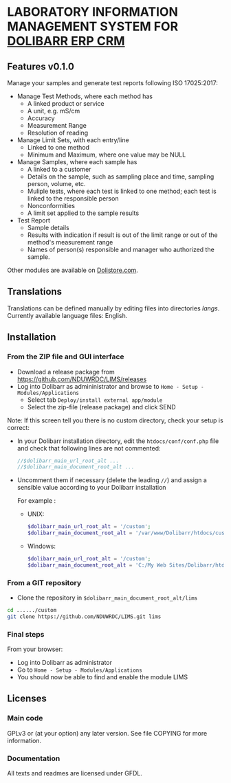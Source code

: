 # LABORATORY INFORMATION MANAGEMENT SYSTEM FOR [DOLIBARR ERP CRM](https://www.dolibarr.org)

## Features v0.1.0

Manage your samples and generate test reports following ISO 17025:2017: 
* Manage Test Methods, where each method has
  * A linked product or service
  * A unit, e.g. mS/cm
  * Accuracy
  * Measurement Range
  * Resolution of reading
* Manage Limit Sets, with each entry/line
  * Linked to one method
  * Minimum and Maximum, where one value may be NULL
* Manage Samples, where each sample has
  * A linked to a customer
  * Details on the sample, such as sampling place and time, sampling person, volume, etc.
  * Muliple tests, where each test is linked to one method; each test is linked to the responsible person
  * Nonconformities
  * A limit set applied to the sample results
* Test Report
  * Sample details
  * Results with indication if result is out of the limit range or out of the method's measurement range
  * Names of person(s) responsible and manager who authorized the sample.

<!--
![Screenshot lims](img/screenshot_lims.png?raw=true "LIMS"){imgmd}
-->

Other modules are available on [Dolistore.com](https://www.dolistore.com>).

## Translations

Translations can be defined manually by editing files into directories *langs*. Currently available language files: English.

<!--
This module contains also a sample configuration for Transifex, under the hidden directory [.tx](.tx), so it is possible to manage translation using this service.

For more informations, see the [translator's documentation](https://wiki.dolibarr.org/index.php/Translator_documentation).

There is a [Transifex project](https://transifex.com/projects/p/dolibarr-module-template) for this module.
-->


## Installation

### From the ZIP file and GUI interface

* Download a release package from https://github.com/NDUWRDC/LIMS/releases
* Log into Dolibarr as admininistrator and browse to ```Home - Setup - Modules/Applications```
  * Select tab ```Deploy/install external app/module```
  * Select the zip-file (release package) and click SEND

Note: If this screen tell you there is no custom directory, check your setup is correct:

- In your Dolibarr installation directory, edit the ```htdocs/conf/conf.php``` file and check that following lines are not commented:

    ```php
    //$dolibarr_main_url_root_alt ...
    //$dolibarr_main_document_root_alt ...
    ```

- Uncomment them if necessary (delete the leading ```//```) and assign a sensible value according to your Dolibarr installation

    For example :

    - UNIX:
        ```php
        $dolibarr_main_url_root_alt = '/custom';
        $dolibarr_main_document_root_alt = '/var/www/Dolibarr/htdocs/custom';
        ```

    - Windows:
        ```php
        $dolibarr_main_url_root_alt = '/custom';
        $dolibarr_main_document_root_alt = 'C:/My Web Sites/Dolibarr/htdocs/custom';
        ```

### From a GIT repository

- Clone the repository in ```$dolibarr_main_document_root_alt/lims```

```sh
cd ....../custom
git clone https://github.com/NDUWRDC/LIMS.git lims 
```

### <a name="final_steps"></a>Final steps

From your browser:

  - Log into Dolibarr as administrator
  - Go to ```Home - Setup - Modules/Applications```
  - You should now be able to find and enable the module LIMS

## Licenses

### Main code

GPLv3 or (at your option) any later version. See file COPYING for more information.

### Documentation

All texts and readmes are licensed under GFDL.
